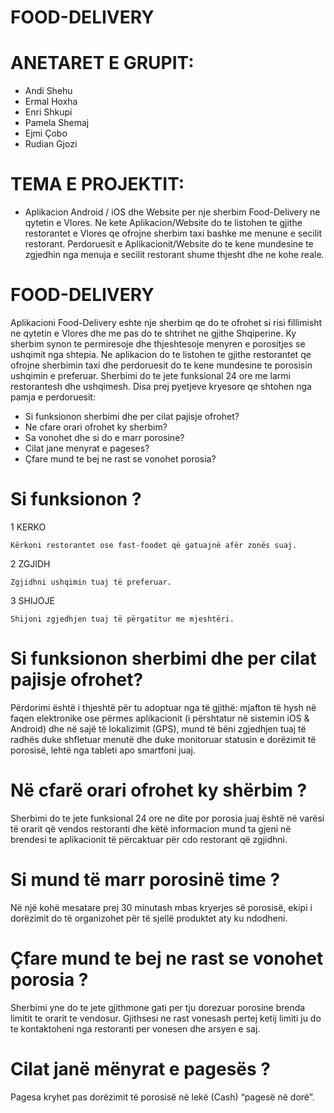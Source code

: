 # FOOD-DELIVERY


# ANETARET E GRUPIT:

 - Andi Shehu
 - Ermal Hoxha
 - Enri Shkupi
 - Pamela Shemaj
 - Ejmi Çobo
 - Rudian Gjozi
 
 
 # TEMA E PROJEKTIT:
 
  - Aplikacion Android / iOS dhe Website per nje sherbim Food-Delivery ne qytetin e Vlores. Ne kete Aplikacion/Website do te listohen te gjithe restorantet e Vlores qe ofrojne sherbim taxi bashke me menune e secilit restorant. Perdoruesit e Aplikacionit/Website do te kene mundesine te zgjedhin nga menuja e secilit restorant shume thjesht dhe ne kohe reale.
  
  
 
 # FOOD-DELIVERY

Aplikacioni Food-Delivery eshte nje sherbim qe do te ofrohet si risi fillimisht ne qytetin e Vlores dhe me pas do te shtrihet ne gjithe Shqiperine. Ky sherbim synon te permiresoje dhe thjeshtesoje menyren e porositjes se ushqimit nga shtepia. Ne aplikacion do te listohen te gjithe restorantet qe ofrojne sherbimin taxi dhe perdoruesit do te kene mundesine te porosisin ushqimin e preferuar. Sherbimi do te jete funksional 24 ore me larmi restorantesh dhe ushqimesh. Disa prej pyetjeve kryesore qe shtohen nga pamja e perdoruesit:

- Si funksionon sherbimi dhe per cilat pajisje ofrohet?
- Ne cfare orari ofrohet ky sherbim?
- Sa vonohet dhe si do e marr porosine?
- Cilat jane menyrat e pageses?
- Çfare mund te bej ne rast se vonohet porosia?



# Si funksionon ?

1 KERKO

    Kërkoni restorantet ose fast-foodet që gatuajnë afër zonës suaj.

2 ZGJIDH

    Zgjidhni ushqimin tuaj të preferuar.

3 SHIJOJE

    Shijoni zgjedhjen tuaj të përgatitur me mjeshtëri.




# Si funksionon sherbimi dhe per cilat pajisje ofrohet?

Përdorimi është i thjeshtë për tu adoptuar nga të gjithë: mjafton të hysh në faqen elektronike ose përmes aplikacionit (i përshtatur në sistemin iOS & Android) dhe në sajë të lokalizimit (GPS), mund të bëni zgjedhjen tuaj të radhës duke shfletuar menutë dhe duke monitoruar statusin e dorëzimit të porosisë, lehtë nga tableti apo smartfoni juaj.

# Në cfarë orari ofrohet ky shërbim ?

Sherbimi do te jete funksional 24 ore ne dite por porosia juaj është në varësi të orarit që vendos restoranti dhe këtë informacion mund ta gjeni në brendesi te aplikacionit të përcaktuar për cdo restorant që zgjidhni.

# Si mund të marr porosinë time ?

Në një kohë mesatare prej 30 minutash mbas kryerjes së porosisë, ekipi i dorëzimit do të organizohet për të sjellë produktet aty ku ndodheni.

# Çfare mund te bej ne rast se vonohet porosia ?

Sherbimi yne do te jete gjithmone gati per tju dorezuar porosine brenda limitit te orarit te vendosur. Gjithsesi ne rast vonesash pertej ketij limiti ju do te kontaktoheni nga restoranti per vonesen dhe arsyen e saj.

# Cilat janë mënyrat e pagesës ?

Pagesa kryhet pas dorëzimit të porosisë në lekë (Cash) “pagesë në dorë”.
